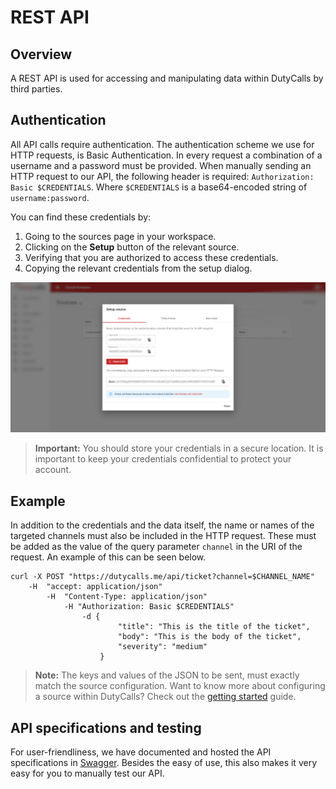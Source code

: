 # REST API

## Overview

A REST API is used for accessing and manipulating data within DutyCalls by third parties.

## Authentication

All API calls require authentication. The authentication scheme we use for HTTP requests, is Basic Authentication. In every request a combination of a username and a password must be provided. When manually sending an HTTP request to our API, the following header is required: `Authorization: Basic $CREDENTIALS`. Where `$CREDENTIALS` is a base64-encoded string of `username:password`.

You can find these credentials by:

1. Going to the sources page in your workspace.
2. Clicking on the **Setup** button of the relevant source.
3. Verifying that you are authorized to access these credentials.
4. Copying the relevant credentials from the setup dialog.

![image - Get credentials](images/setup-source-dialog-1.png)

> **Important:** You should store your credentials in a secure location. It is important to keep your credentials confidential to protect your account.

## Example

In addition to the credentials and the data itself, the name or names of the targeted channels must also be included in the HTTP request. These must be added as the value of the query parameter `channel` in the URI of the request. An example of this can be seen below.

```curl
curl -X POST "https://dutycalls.me/api/ticket?channel=$CHANNEL_NAME"
    -H  "accept: application/json"
        -H  "Content-Type: application/json"
            -H "Authorization: Basic $CREDENTIALS"
                -d {
                        "title": "This is the title of the ticket",
                        "body": "This is the body of the ticket",
                        "severity": "medium"
                    }
```

> **Note:** The keys and values of the JSON to be sent, must exactly match the source configuration. Want to know more about configuring a source within DutyCalls? Check out the [getting started](getting-started.md) guide.

## API specifications and testing

For user-friendliness, we have documented and hosted the API specifications in [Swagger](https://app.swaggerhub.com/apis-docs/robbm1/DutyCalls). Besides the easy of use, this also makes it very easy for you to manually test our API.
